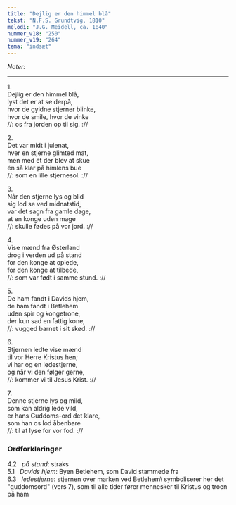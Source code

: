 ```yaml
---
title: "Dejlig er den himmel blå"
tekst: "N.F.S. Grundtvig, 1810"
melodi: "J.G. Meidell, ca. 1840"
nummer_v18: "250"
nummer_v19: "264"
tema: "indsæt"
---
```

*Noter:*

***

1\.\
Dejlig er den himmel blå,\
lyst det er at se derpå,\
hvor de gyldne stjerner blinke,\
hvor de smile, hvor de vinke\
//: os fra jorden op til sig. ://

2\.\
Det var midt i julenat,\
hver en stjerne glimted mat,\
men med ét der blev at skue\
én så klar på himlens bue\
//: som en lille stjernesol. ://

3\.\
Når den stjerne lys og blid\
sig lod se ved midnatstid,\
var det sagn fra gamle dage,\
at en konge uden mage\
//: skulle fødes på vor jord. ://

4\.\
Vise mænd fra Østerland\
drog i verden ud på stand\
for den konge at oplede,\
for den konge at tilbede,\
//: som var født i samme stund. ://

5\.\
De ham fandt i Davids hjem,\
de ham fandt i Betlehem\
uden spir og kongetrone,\
der kun sad en fattig kone,\
//: vugged barnet i sit skød. ://

6\.\
Stjernen ledte vise mænd\
til vor Herre Kristus hen;\
vi har og en ledestjerne,\
og når vi den følger gerne,\
//: kommer vi til Jesus Krist. ://

7\.\
Denne stjerne lys og mild,\
som kan aldrig lede vild,\
er hans Guddoms-ord det klare,\
som han os lod åbenbare\
//: til at lyse for vor fod. ://


### Ordforklaringer
4.2   *på stand*: straks\
5.1   *Davids hjem*: Byen Betlehem, som David stammede fra\
6.3   *ledestjerne*: stjernen over marken ved Betlehem\ symboliserer her det "guddomsord" (vers 7), som til alle tider fører mennesker til Kristus og troen på ham   